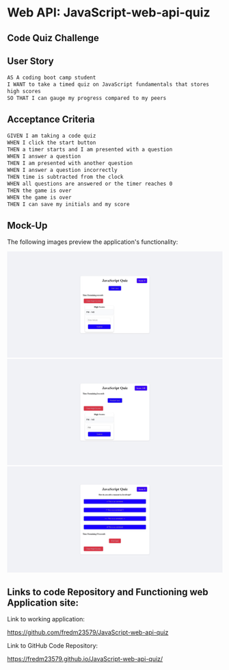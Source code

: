 # Web API: JavaScript-web-api-quiz 

## Code Quiz Challenge

## User Story

```
AS A coding boot camp student
I WANT to take a timed quiz on JavaScript fundamentals that stores high scores
SO THAT I can gauge my progress compared to my peers
```

## Acceptance Criteria

```
GIVEN I am taking a code quiz
WHEN I click the start button
THEN a timer starts and I am presented with a question
WHEN I answer a question
THEN I am presented with another question
WHEN I answer a question incorrectly
THEN time is subtracted from the clock
WHEN all questions are answered or the timer reaches 0
THEN the game is over
WHEN the game is over
THEN I can save my initials and my score
```

## Mock-Up

The following images preview the application's functionality:

![A user clicks through an interactive coding quiz, then enters initials to save the high score before resetting and starting over.](./assets/imgs/img1.jpeg)
![A user clicks through an interactive coding quiz, then enters initials to save the high score before resetting and starting over.](./assets/imgs/img2.jpeg)
![A user clicks through an interactive coding quiz, then enters initials to save the high score before resetting and starting over.](./assets/imgs/img3.jpeg)

## Links to code Repository and Functioning web Application site: 


 Link to working application: 
 
 https://github.com/fredm23579/JavaScript-web-api-quiz

 Link to GitHub Code Repository: 
 
 https://fredm23579.github.io/JavaScript-web-api-quiz/

